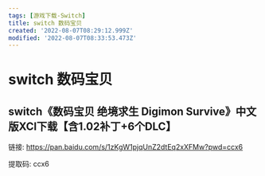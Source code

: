 ```yaml
---
tags: [游戏下载-Switch]
title: switch 数码宝贝
created: '2022-08-07T08:29:12.999Z'
modified: '2022-08-07T08:33:53.473Z'
---
```


# switch 数码宝贝

## switch《数码宝贝 绝境求生 Digimon Survive》中文版XCI下载【含1.02补丁+6个DLC】

链接: https://pan.baidu.com/s/1zKgW1pjqUnZ2dtEq2xXFMw?pwd=ccx6 

提取码: ccx6
